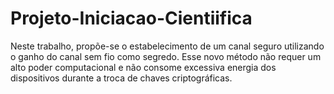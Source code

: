 # Projeto-Iniciacao-Cientiifica
Neste trabalho, propõe-se o estabelecimento de um canal seguro utilizando o ganho do canal sem fio como segredo. Esse novo método não requer um alto poder computacional e não consome excessiva energia dos dispositivos durante a troca de chaves criptográficas.
